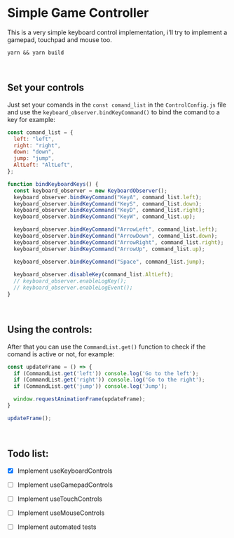 <h1>Simple Game Controller</h1>

<p>This is a very simple keyboard control implementation, i'll try to implement a gamepad, touchpad and mouse too.</p>

```properties
yarn && yarn build
```

<br />

<h2>Set your controls</h2>

<p>Just set your comands in the <code>const comand_list</code> in the <code>ControlConfig.js</code> file and use the <code>keyboard_observer.bindKeyCommand()</code> to bind the comand to a key for example:</p>

```js
const comand_list = {
  left: "left",
  right: "right",
  down: "down",
  jump: "jump",
  AltLeft: "AltLeft",
};

function bindKeyboardKeys() {
  const keyboard_observer = new KeyboardObserver();
  keyboard_observer.bindKeyCommand("KeyA", command_list.left);
  keyboard_observer.bindKeyCommand("KeyS", command_list.down);
  keyboard_observer.bindKeyCommand("KeyD", command_list.right);
  keyboard_observer.bindKeyCommand("KeyW", command_list.up);

  keyboard_observer.bindKeyCommand("ArrowLeft", command_list.left);
  keyboard_observer.bindKeyCommand("ArrowDown", command_list.down);
  keyboard_observer.bindKeyCommand("ArrowRight", command_list.right);
  keyboard_observer.bindKeyCommand("ArrowUp", command_list.up);

  keyboard_observer.bindKeyCommand("Space", command_list.jump);
  
  keyboard_observer.disableKey(command_list.AltLeft);
  // keyboard_observer.enableLogKey();
  // keyboard_observer.enableLogEvent();
}
```

<br />

<h2>Using the controls:</h2>

<p>After that you can use the <code>CommandList.get()</code> function to check if the comand is active or not, for example:</p>

```js
const updateFrame = () => {
  if (CommandList.get('left')) console.log('Go to the left');
  if (CommandList.get('right')) console.log('Go to the right');
  if (CommandList.get('jump')) console.log('Jump');

  window.requestAnimationFrame(updateFrame);
}

updateFrame();
```

<br />

<h2>Todo list:</h2>

- [x] Implement useKeyboardControls
- [ ] Implement useGamepadControls
- [ ] Implement useTouchControls
- [ ] Implement useMouseControls
- [ ] Implement automated tests

